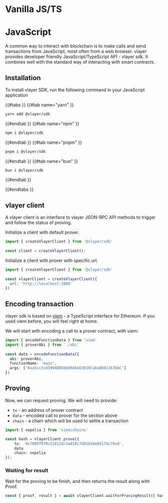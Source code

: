 # Vanilla JS/TS
# JavaScript

A common way to interact with blockchain is to make calls and send transactions from JavaScript, most often from a web browser. vlayer provides developer friendly JavaScript/TypeScript API - vlayer sdk. It combines well with the standard way of interacting with smart contracts. 

## Installation
To install vlayer SDK, run the following command in your JavaScript application

{{#tabs }}
{{#tab name="yarn" }}
```sh
yarn add @vlayer/sdk
```
{{#endtab }}
{{#tab name="npm" }}
```sh
npm i @vlayer/sdk
```
{{#endtab }}
{{#tab name="pnpm" }}
```sh
pnpm i @vlayer/sdk
```
{{#endtab }}
{{#tab name="bun" }}
```sh
bun i @vlayer/sdk
```
{{#endtab }}

{{#endtabs }}


## vlayer client

A vlayer client is an interface to vlayer JSON-RPC API methods to trigger and follow the status of proving.

Initialize a client with default prover.

```ts
import { createVlayerClient } from '@vlayer/sdk'
 
const client = createVlayerClient();
```

Initialize a client with prover with specific url.

```ts
import { createVlayerClient } from '@vlayer/sdk'
 
const vlayerClient = createVlayerClient({
  url: 'http://localhost:3000'
})
```

## Encoding transaction
vlayer sdk is based on [viem](https://viem.sh/) - a TypeScript interface for Ethereum. If you used viem before, you will feel right at home. 

We will start with encoding a call to a prover contract, with viem:

```ts
import { encodeFunctionData } from 'viem'
import { proverAbi } from './abi'
 
const data = encodeFunctionData({
  abi: proverAbi,
  functionName: 'main',
  args: ['0xa5cc3c03994DB5b0d9A5eEdD10CabaB0813678AC']
})
```

## Proving

Now, we can request proving. We will need to provide:
- `to` - an address of prover contract
- `data` - encoded call to prover for the section above
- `chain` - a chain which will be used to settle a transaction

```ts
import { sepolia } from 'viem/chains'

const hash = vlayerClient.prove({
    to: '0x70997970c51812dc3a010c7d01b50e0d17dc79c8',
    data
    chain: sepolia
});
```

### Waiting for result
Wait for the proving to be finish, and then returns the result along with Proof.

```ts
const { proof, result } = await vlayerClient.waitForProvingResult({ hash });
```


